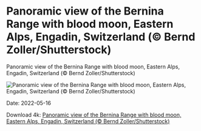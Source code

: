 # Panoramic view of the Bernina Range with blood moon, Eastern Alps, Engadin, Switzerland (© Bernd Zoller/Shutterstock)

Panoramic view of the Bernina Range with blood moon, Eastern Alps, Engadin, Switzerland (© Bernd Zoller/Shutterstock)

![Panoramic view of the Bernina Range with blood moon, Eastern Alps, Engadin, Switzerland (© Bernd Zoller/Shutterstock)](https://bing.com/th?id=OHR.BerninaBloodMoon_EN-US5538561384_UHD.jpg&w=1024&h=576)

Date: 2022-05-16

Download 4k: [Panoramic view of the Bernina Range with blood moon, Eastern Alps, Engadin, Switzerland (© Bernd Zoller/Shutterstock)](https://bing.com/th?id=OHR.BerninaBloodMoon_EN-US5538561384_UHD.jpg)

